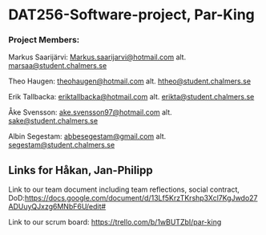 # DAT256-Software-project, Par-King

### Project Members:

Markus Saarijärvi: Markus.saarijarvi@hotmail.com 	alt. marsaa@student.chalmers.se

Theo Haugen: theohaugen@hotmail.com 		alt. htheo@student.chalmers.se

Erik Tallbacka: eriktallbacka@hotmail.com 		alt. erikta@student.chalmers.se

Åke Svensson: ake.svensson97@hotmail.com 	alt. sake@student.chalmers.se

Albin Segestam: abbesegestam@gmail.com 	alt. segestam@student.chalmers.se

## Links for Håkan, Jan-Philipp

Link to our team document including team reflections, social contract, DoD:https://docs.google.com/document/d/13Lf5KrzTKrshp3Xcl7KgJwdo27ADUuyQJxzg6MNbF6U/edit#


Link to our scrum board: https://trello.com/b/1wBUTZbI/par-king
